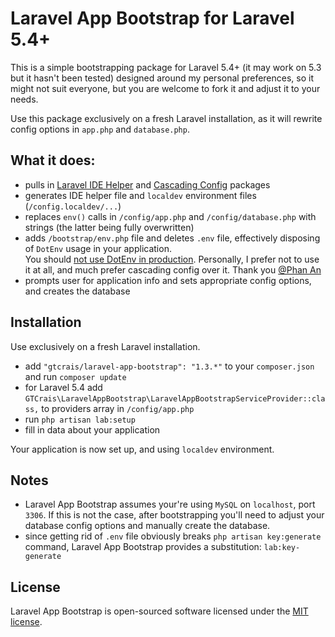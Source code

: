 # Laravel App Bootstrap for Laravel 5.4+

This is a simple bootstrapping package for Laravel 5.4+ (it may work on 5.3 but it hasn't been tested) designed around my 
personal preferences, so it might not suit everyone, but you are welcome to fork it and adjust it to your needs.

Use this package exclusively on a fresh Laravel installation, as it will rewrite config options in `app.php` and `database.php`.

## What it does:

- pulls in [Laravel IDE Helper](https://github.com/barryvdh/laravel-ide-helper) and [Cascading Config](https://github.com/phanan/cascading-config)
packages
- generates IDE helper file and `localdev` environment files (`/config.localdev/...`)
- replaces `env()` calls in `/config/app.php` and `/config/database.php` with strings (the latter being fully overwritten)
- adds `/bootstrap/env.php` file and deletes `.env` file, effectively disposing of `DotEnv` usage in your application.   
You should [not use DotEnv in production](https://github.com/laravel/framework/issues/8191). Personally, I prefer not to
use it at all, and much prefer cascading config over it. Thank you [@Phan An](https://github.com/phanan/cascading-config)
- prompts user for application info and sets appropriate config options, and creates the database

## Installation

Use exclusively on a fresh Laravel installation.

- add `"gtcrais/laravel-app-bootstrap": "1.3.*"` to your `composer.json` and run `composer update`
- for Laravel 5.4 add `GTCrais\LaravelAppBootstrap\LaravelAppBootstrapServiceProvider::class,` to providers array in `/config/app.php`
- run `php artisan lab:setup`
- fill in data about your application

Your application is now set up, and using `localdev` environment.

## Notes

- Laravel App Bootstrap assumes your're using `MySQL` on `localhost`, port `3306`. If this is not the case, after bootstrapping 
you'll need to adjust your database config options and manually create the database.
- since getting rid of `.env` file obviously breaks `php artisan key:generate` command, Laravel App Bootstrap
provides a substitution: `lab:key-generate`

## License

Laravel App Bootstrap is open-sourced software licensed under the [MIT license](http://opensource.org/licenses/MIT).
